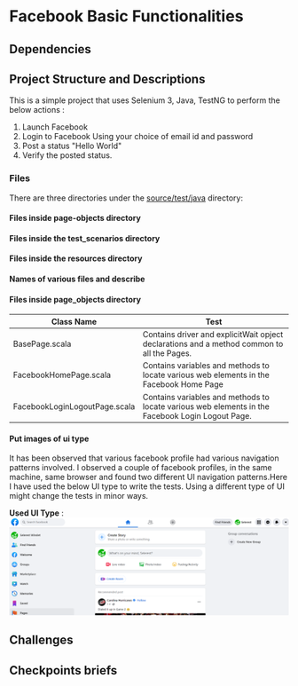 # Facebook Basic Functionalities
## Dependencies

## Project Structure and Descriptions
This is a simple project that uses Selenium 3, Java, TestNG to perform the below actions : 
1. Launch Facebook
2. Login to Facebook Using your choice of email id and password
3. Post a status "Hello World"
4. Verify the posted status. 

### Files
There are three directories under the [source/test/java](https://github.com/paramipersonal/facebook-selenium-java-testng/tree/master/src/test/java) directory:


#### Files inside **page-objects** directory
#### Files inside the **test_scenarios** directory
#### Files inside the **resources** directory



#### Names of various files and describe

#### Files inside **page_objects** directory

| Class Name            | Test                                                                                                                                     |
|-----------------------|------------------------------------------------------------------------------------------------------------------------------------------|
| BasePage.scala        | Contains driver and explicitWait opject declarations and a method common to all the Pages.|        
| FacebookHomePage.scala | Contains variables and methods to locate various web elements in the Facebook Home Page                                                    
| FacebookLoginLogoutPage.scala        | Contains variables and methods to locate various web elements in the Facebook Login Logout Page.                                                                    |        

#### Put images of ui type
It has been observed that various facebook profile had various navigation patterns involved.
I observed a couple of facebook profiles, in the same machine, same browser and found two different UI navigation patterns.Here I have used the below UI type to write the tests. Using a different type of UI might change the tests in minor ways.

**Used UI Type** :
![Image1](https://github.com/paramipersonal/facebook-selenium-java-testng/blob/master/images/UI_test1.PNG)

## Challenges
## Checkpoints briefs